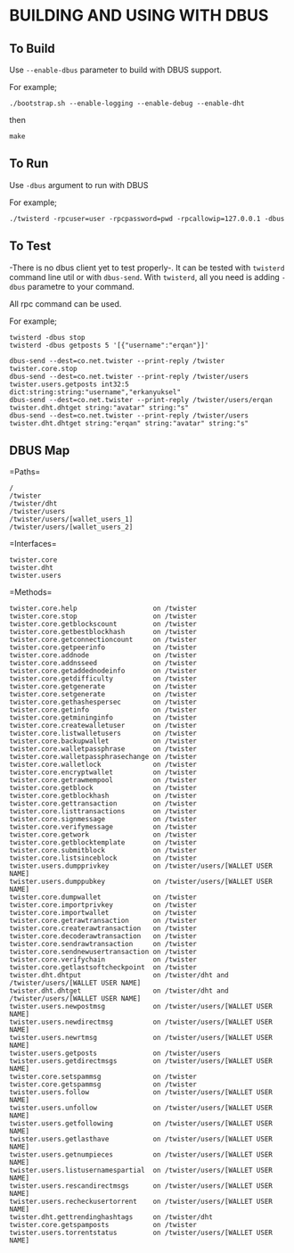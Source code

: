 # BUILDING AND USING WITH DBUS


## To Build

Use `--enable-dbus` parameter to build with DBUS support.

For example;

    ./bootstrap.sh --enable-logging --enable-debug --enable-dht

then

    make

## To Run

Use `-dbus` argument to run with DBUS

For example;

    ./twisterd -rpcuser=user -rpcpassword=pwd -rpcallowip=127.0.0.1 -dbus

## To Test

-There is no dbus client yet to test properly-. It can be tested with `twisterd` command line util or with `dbus-send`.
With `twisterd`, all you need is adding `-dbus` parametre to your command.

All rpc command can be used.

For example;

    twisterd -dbus stop
    twisterd -dbus getposts 5 '[{"username":"erqan"}]'

    dbus-send --dest=co.net.twister --print-reply /twister twister.core.stop
    dbus-send --dest=co.net.twister --print-reply /twister/users twister.users.getposts int32:5 dict:string:string:"username","erkanyuksel"
    dbus-send --dest=co.net.twister --print-reply /twister/users/erqan twister.dht.dhtget string:"avatar" string:"s"
    dbus-send --dest=co.net.twister --print-reply /twister/users twister.dht.dhtget string:"erqan" string:"avatar" string:"s"

## DBUS Map

=Paths=

    /
    /twister
    /twister/dht
    /twister/users
    /twister/users/[wallet_users_1]
    /twister/users/[wallet_users_2]

=Interfaces=

    twister.core
    twister.dht
    twister.users

=Methods=

    twister.core.help                   on /twister
    twister.core.stop                   on /twister
    twister.core.getblockscount         on /twister
    twister.core.getbestblockhash       on /twister
    twister.core.getconnectioncount     on /twister
    twister.core.getpeerinfo            on /twister
    twister.core.addnode                on /twister
    twister.core.addnsseed              on /twister
    twister.core.getaddednodeinfo       on /twister
    twister.core.getdifficulty          on /twister
    twister.core.getgenerate            on /twister
    twister.core.setgenerate            on /twister
    twister.core.gethashespersec        on /twister
    twister.core.getinfo                on /twister
    twister.core.getmininginfo          on /twister
    twister.core.createwalletuser       on /twister
    twister.core.listwalletusers        on /twister
    twister.core.backupwallet           on /twister
    twister.core.walletpassphrase       on /twister
    twister.core.walletpassphrasechange on /twister
    twister.core.walletlock             on /twister
    twister.core.encryptwallet          on /twister
    twister.core.getrawmempool          on /twister
    twister.core.getblock               on /twister
    twister.core.getblockhash           on /twister
    twister.core.gettransaction         on /twister
    twister.core.listtransactions       on /twister
    twister.core.signmessage            on /twister
    twister.core.verifymessage          on /twister
    twister.core.getwork                on /twister
    twister.core.getblocktemplate       on /twister
    twister.core.submitblock            on /twister
    twister.core.listsinceblock         on /twister
    twister.users.dumpprivkey           on /twister/users/[WALLET USER NAME]
    twister.users.dumppubkey            on /twister/users/[WALLET USER NAME]
    twister.core.dumpwallet             on /twister
    twister.core.importprivkey          on /twister
    twister.core.importwallet           on /twister
    twister.core.getrawtransaction      on /twister
    twister.core.createrawtransaction   on /twister
    twister.core.decoderawtransaction   on /twister
    twister.core.sendrawtransaction     on /twister
    twister.core.sendnewusertransaction on /twister
    twister.core.verifychain            on /twister
    twister.core.getlastsoftcheckpoint  on /twister
    twister.dht.dhtput                  on /twister/dht and /twister/users/[WALLET USER NAME]
    twister.dht.dhtget                  on /twister/dht and /twister/users/[WALLET USER NAME]
    twister.users.newpostmsg            on /twister/users/[WALLET USER NAME]
    twister.users.newdirectmsg          on /twister/users/[WALLET USER NAME]
    twister.users.newrtmsg              on /twister/users/[WALLET USER NAME]
    twister.users.getposts              on /twister/users
    twister.users.getdirectmsgs         on /twister/users/[WALLET USER NAME]
    twister.core.setspammsg             on /twister
    twister.core.getspammsg             on /twister
    twister.users.follow                on /twister/users/[WALLET USER NAME]
    twister.users.unfollow              on /twister/users/[WALLET USER NAME]
    twister.users.getfollowing          on /twister/users/[WALLET USER NAME]
    twister.users.getlasthave           on /twister/users/[WALLET USER NAME]
    twister.users.getnumpieces          on /twister/users/[WALLET USER NAME]
    twister.users.listusernamespartial  on /twister/users/[WALLET USER NAME]
    twister.users.rescandirectmsgs      on /twister/users/[WALLET USER NAME]
    twister.users.recheckusertorrent    on /twister/users/[WALLET USER NAME]
    twister.dht.gettrendinghashtags     on /twister/dht
    twister.core.getspamposts           on /twister
    twister.users.torrentstatus         on /twister/users/[WALLET USER NAME]
